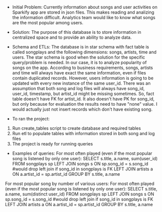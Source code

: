 - Initial Problem:
Currently information about songs and user activities on Sparkify app are stored in json files. This makes reading and analizing the information difficult. 
Analytics team would like to know what songs are the most popular among users.

- Solution:
The purpose of this database is to store information in centralized space and to provide an ability to analyze data. 

- Schema and ETLs:
The database is in star schema with fact table is called songplays and the following dimensions: songs, artists, time and users. The star schema is good when the solution for the specific query/problem is needed. In our case, it is to analyze popularity of songs on the app.
According to business requirements, songs, artists and time will always have exact the same information, even if files contain duplicated records. However, users information is going to be updated with every new instance of the same user_id. 
There was an assumption that both song and log files will always have song_id, user_id, timestamp, but artist_id might be missing sometimes. So, fact table doesn't have FK for artist_id. It also doesn't have PK for song_id, but only because for evaluation the results need to have "none" value. I would actually just not insert records which don't have existing song. 

- To ran the project:
1. Run create_tables script to create database and required tables
2. Run etl to populate tables with information stored in both song and log files
3. The project is ready for running queries

- Examples of queries:
For most often played (even if the most popular song is listened by only one user):
SELECT s.title, a.name, sum(user_id) 
FROM songplays sp
LEFT JOIN songs s ON sp.song_id = s.song_id #would drop left join if song_id in songplays is FK
LEFT JOIN artists a ON a.artist_id = sp.artist_id
GROUP BY s.title, a.name

For most popular song by number of various users:
For most often played (even if the most popular song is listened by only one user):
SELECT s.title, a.name, sum(distinct user_id) 
FROM songplays sp
LEFT JOIN songs s ON sp.song_id = s.song_id #would drop left join if song_id in songplays is FK
LEFT JOIN artists a ON a.artist_id = sp.artist_id
GROUP BY s.title, a.name
